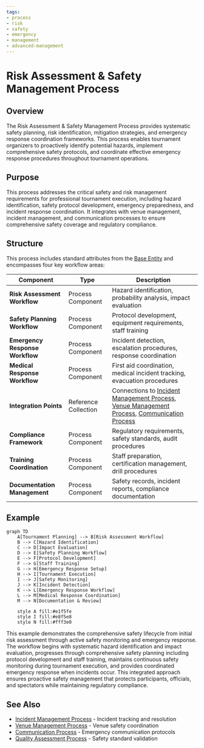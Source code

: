 ```yaml
---
tags:
- process
- risk
- safety
- emergency
- management
- advanced-management
---
```


# Risk Assessment & Safety Management Process

## Overview

The Risk Assessment & Safety Management Process provides systematic safety planning, risk identification,
mitigation strategies, and emergency response coordination frameworks. This process enables tournament
organizers to proactively identify potential hazards, implement comprehensive safety protocols, and
coordinate effective emergency response procedures throughout tournament operations.

## Purpose

This process addresses the critical safety and risk management requirements for professional tournament
execution, including hazard identification, safety protocol development, emergency preparedness, and
incident response coordination. It integrates with venue management, incident management, and
communication processes to ensure comprehensive safety coverage and regulatory compliance.

## Structure

This process includes standard attributes from the [Base Entity](../foundation/base_entity.md) and
encompasses four key workflow areas:

| Component | Type | Description |
|-----------|------|-------------|
| **Risk Assessment Workflow** | Process Component | Hazard identification, probability analysis, impact evaluation |
| **Safety Planning Workflow** | Process Component | Protocol development, equipment requirements, staff training |
| **Emergency Response Workflow** | Process Component | Incident detection, escalation procedures, response coordination |
| **Medical Response Workflow** | Process Component | First aid coordination, medical incident tracking, evacuation procedures |
| **Integration Points** | Reference Collection | Connections to [Incident Management Process](../incident_management/README.md), [Venue Management Process](../venue_logistics_management/README.md), [Communication Process](../communication/README.md) |
| **Compliance Framework** | Process Component | Regulatory requirements, safety standards, audit procedures |
| **Training Coordination** | Process Component | Staff preparation, certification management, drill procedures |
| **Documentation Management** | Process Component | Safety records, incident reports, compliance documentation |

## Example

```mermaid
graph TD
    A[Tournament Planning] --> B[Risk Assessment Workflow]
    B --> C[Hazard Identification]
    C --> D[Impact Evaluation]
    D --> E[Safety Planning Workflow]
    E --> F[Protocol Development]
    F --> G[Staff Training]
    G --> H[Emergency Response Setup]
    H --> I[Tournament Execution]
    I --> J[Safety Monitoring]
    J --> K[Incident Detection]
    K --> L[Emergency Response Workflow]
    L --> M[Medical Response Coordination]
    M --> N[Documentation & Review]
    
    style A fill:#e1f5fe
    style I fill:#e8f5e8
    style N fill:#fff3e0
```

This example demonstrates the comprehensive safety lifecycle from initial risk assessment through active
safety monitoring and emergency response. The workflow begins with systematic hazard identification and
impact evaluation, progresses through comprehensive safety planning including protocol development and
staff training, maintains continuous safety monitoring during tournament execution, and provides
coordinated emergency response when incidents occur. This integrated approach ensures proactive safety
management that protects participants, officials, and spectators while maintaining regulatory compliance.

## See Also

- [Incident Management Process](../incident_management/README.md) - Incident tracking and resolution
- [Venue Management Process](../venue_logistics_management/README.md) - Venue safety coordination
- [Communication Process](../communication/README.md) - Emergency communication protocols
- [Quality Assessment Process](../quality_assessment/README.md) - Safety standard validation
